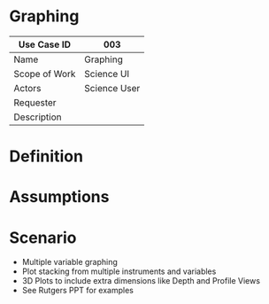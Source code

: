 # Graphing

| Use Case ID | 003 |
| --- | --- |
| Name | Graphing |
| Scope of Work | Science UI |
| Actors | Science User |
| Requester |  |
| Description |  |

# Definition

# Assumptions

# Scenario

- Multiple variable graphing
- Plot stacking from multiple instruments and variables
- 3D Plots to include extra dimensions like Depth and Profile Views
- See Rutgers PPT for examples